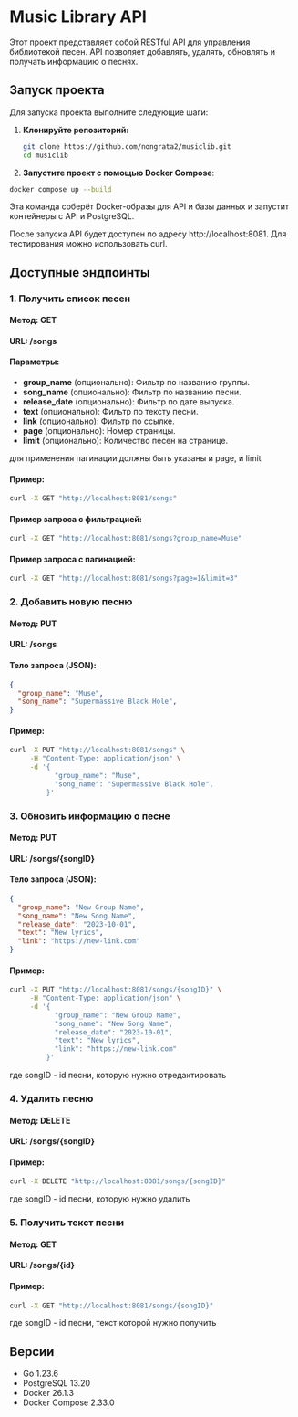 # Music Library API

Этот проект представляет собой RESTful API для управления библиотекой песен. API позволяет добавлять, удалять, обновлять и получать информацию о песнях.

## Запуск проекта

Для запуска проекта выполните следующие шаги:

1. **Клонируйте репозиторий:**

   ```bash
   git clone https://github.com/nongrata2/musiclib.git
   cd musiclib
   ```
2. **Запустите проект с помощью Docker Compose**:

```bash
docker compose up --build
```
Эта команда соберёт Docker-образы для API и базы данных и запустит контейнеры с API и PostgreSQL.

После запуска API будет доступен по адресу http://localhost:8081. Для тестирования можно использовать curl.

## Доступные эндпоинты
### 1. Получить список песен
#### Метод: GET

#### URL: /songs

#### Параметры:
- **group_name** (опционально): Фильтр по названию группы.
- **song_name** (опционально): Фильтр по названию песни.
- **release_date** (опционально): Фильтр по дате выпуска.
- **text** (опционально): Фильтр по тексту песни.
- **link** (опционально): Фильтр по ссылке.
- **page** (опционально): Номер страницы.
- **limit** (опционально): Количество песен на странице.

для применения пагинации должны быть указаны и page, и limit

#### Пример:
```bash
curl -X GET "http://localhost:8081/songs"
```

#### Пример запроса с фильтрацией:

```bash
curl -X GET "http://localhost:8081/songs?group_name=Muse"
```

#### Пример запроса с пагинацией: 
```bash
curl -X GET "http://localhost:8081/songs?page=1&limit=3"
```

### 2. Добавить новую песню
#### Метод: PUT

#### URL: /songs

#### Тело запроса (JSON):

```json
{
  "group_name": "Muse",
  "song_name": "Supermassive Black Hole",
}
```
#### Пример:

```bash
curl -X PUT "http://localhost:8081/songs" \
     -H "Content-Type: application/json" \
     -d '{
           "group_name": "Muse",
           "song_name": "Supermassive Black Hole",
         }'
```

### 3. Обновить информацию о песне
#### Метод: PUT

#### URL: /songs/{songID}

#### Тело запроса (JSON):

```json
{
  "group_name": "New Group Name",
  "song_name": "New Song Name",
  "release_date": "2023-10-01",
  "text": "New lyrics",
  "link": "https://new-link.com"
}
```

####  Пример:
```bash
curl -X PUT "http://localhost:8081/songs/{songID}" \
     -H "Content-Type: application/json" \
     -d '{
           "group_name": "New Group Name",
           "song_name": "New Song Name",
           "release_date": "2023-10-01",
           "text": "New lyrics",
           "link": "https://new-link.com"
         }'
```
где songID - id песни, которую нужно отредактировать
### 4. Удалить песню
#### Метод: DELETE

#### URL: /songs/{songID}

#### Пример:

```bash
curl -X DELETE "http://localhost:8081/songs/{songID}"
```
где songID - id песни, которую нужно удалить

### 5. Получить текст песни

#### Метод: GET

#### URL: /songs/{id}

#### Пример:

```bash
curl -X GET "http://localhost:8081/songs/{songID}"
```
где songID - id песни, текст которой нужно получить
## Версии
- Go 1.23.6 
- PostgreSQL 13.20
- Docker 26.1.3
- Docker Compose 2.33.0
